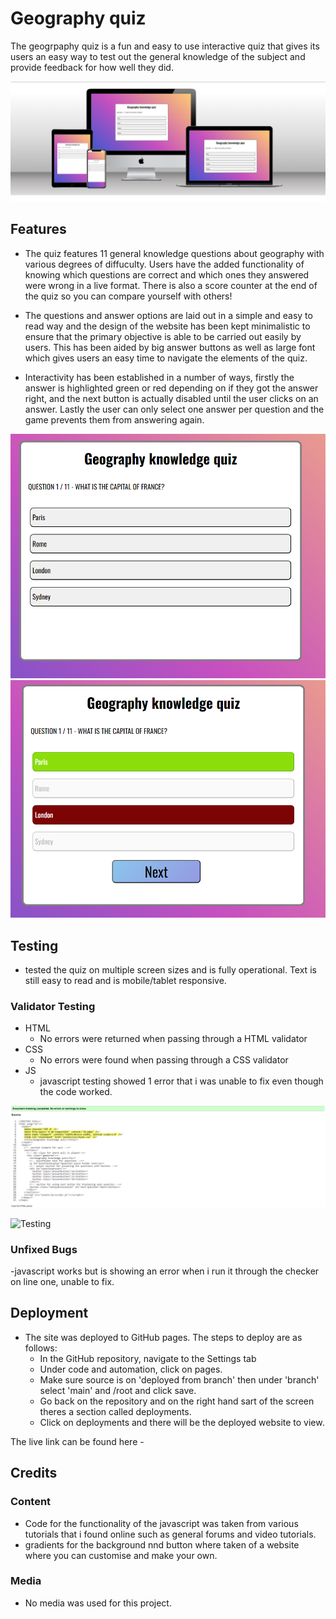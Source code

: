 # Geography quiz

The geogrpaphy quiz is a fun and easy to use interactive quiz that gives its users an easy way to test out the general knowledge of the subject and provide feedback for how well they did.

![Responsive-Mockup](https://github.com/tomcoldham/quizproject2/blob/main/assets/images/mockuproject2.PNG)


## Features

- The quiz features 11 general knowledge questions about geography with various degrees of diffuculty. Users have the added functionality of knowing which questions
are correct and which ones they answered were wrong in a live format. There is also a score counter at the end of the quiz so you can compare yourself with others!

- The questions and answer options are laid out in a simple and easy to read way and the design of the website has been kept minimalistic to ensure that the primary objective is able to be carried out easily by users. This has been aided by big answer buttons as well as large font which gives users an easy time to navigate the elements of the quiz.
  
- Interactivity has been established in a number of ways, firstly the answer is highlighted green or red depending on if they got the answer right, and the next button is actually disabled until the user clicks on an answer. Lastly the user can only select one answer per question and the game prevents them from answering again.

![Features](https://github.com/tomcoldham/quizproject2/blob/main/assets/images/geoquiz.PNG)
![Features](https://github.com/tomcoldham/quizproject2/blob/main/assets/images/geoquizwrong.PNG)


## Testing

- tested the quiz on multiple screen sizes and is fully operational. Text is still easy to read and is mobile/tablet responsive.

### Validator Testing

- HTML
  - No errors were returned when passing through a HTML validator
- CSS
  - No errors were found when passing through a CSS validator
- JS
  - javascript testing showed 1 error that i was unable to fix even though the code worked.


![Testing](https://github.com/tomcoldham/quizproject2/blob/main/assets/images/project2htmlcheck.PNG)

![Testing](https://github.com/tomcoldham/quizproject2/blob/main/assets/images/csscheck2.PNG)


### Unfixed Bugs

-javascript works but is showing an error when i run it through the checker on line one, unable to fix.

## Deployment

- The site was deployed to GitHub pages. The steps to deploy are as follows:
  - In the GitHub repository, navigate to the Settings tab
  - Under code and automation, click on pages.
  - Make sure source is on 'deployed from branch' then under 'branch' select 'main' and /root and click save.
  - Go back on the repository and on the right hand sart of the screen theres a section called deployments.
  - Click on deployments and there will be the deployed website to view.
  
The live link can be found here -

## Credits

### Content

- Code for the functionality of the javascript was taken from various tutorials that i found online such as general forums and video tutorials.
- gradients for the background nnd button where taken of a website where you can customise and make your own.
  
### Media

- No media was used for this project.
